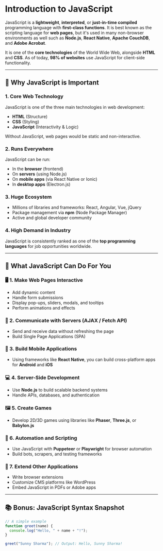 # Introduction to JavaScript

JavaScript is a **lightweight**, **interpreted**, or **just-in-time compiled** programming language with **first-class functions**. It is best known as the scripting language for **web pages**, but it's used in many non-browser environments as well such as **Node.js**, **React Native**, **Apache CouchDB**, and **Adobe Acrobat**.

It is one of the **core technologies** of the World Wide Web, alongside **HTML** and **CSS**. As of today, **98% of websites** use JavaScript for client-side functionality.

---

## 🌟 Why JavaScript is Important

### 1. **Core Web Technology**
JavaScript is one of the three main technologies in web development:
- **HTML** (Structure)
- **CSS** (Styling)
- **JavaScript** (Interactivity & Logic)

Without JavaScript, web pages would be static and non-interactive.

### 2. **Runs Everywhere**
JavaScript can be run:
- In the **browser** (frontend)
- On **servers** (using Node.js)
- On **mobile apps** (via React Native or Ionic)
- In **desktop apps** (Electron.js)

### 3. **Huge Ecosystem**
- Millions of libraries and frameworks: React, Angular, Vue, jQuery
- Package management via **npm** (Node Package Manager)
- Active and global developer community

### 4. **High Demand in Industry**
JavaScript is consistently ranked as one of the **top programming languages** for job opportunities worldwide.

---

## 🚀 What JavaScript Can Do For You

### 🖥️ 1. Make Web Pages Interactive
- Add dynamic content
- Handle form submissions
- Display pop-ups, sliders, modals, and tooltips
- Perform animations and effects

### 🔁 2. Communicate with Servers (AJAX / Fetch API)
- Send and receive data without refreshing the page
- Build Single Page Applications (SPA)

### 📱 3. Build Mobile Applications
- Using frameworks like **React Native**, you can build cross-platform apps for **Android** and **iOS**

### 💻 4. Server-Side Development
- Use **Node.js** to build scalable backend systems
- Handle APIs, databases, and authentication

### 🖼️ 5. Create Games
- Develop 2D/3D games using libraries like **Phaser**, **Three.js**, or **Babylon.js**

### 🧠 6. Automation and Scripting
- Use JavaScript with **Puppeteer** or **Playwright** for browser automation
- Build bots, scrapers, and testing frameworks

### 🧩 7. Extend Other Applications
- Write browser extensions
- Customize CMS platforms like WordPress
- Embed JavaScript in PDFs or Adobe apps

---

## 📚 Bonus: JavaScript Syntax Snapshot

```javascript
// A simple example
function greet(name) {
  console.log("Hello, " + name + "!");
}

greet("Sunny Sharma"); // Output: Hello, Sunny Sharma!

